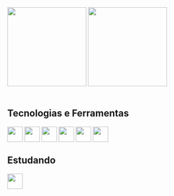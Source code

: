 <div>
  <img height="180em" src="https://github-readme-stats.vercel.app/api?username=nicolasandreidev&show_icons=true&theme=react" />
  <img height="180em" src="https://github-readme-stats.vercel.app/api/top-langs/?username=nicolasandreidev&layout=compact&theme=react" />
</div>
<br>
<div>
  <h2>Tecnologias e Ferramentas</h2>
  <img align="center" src="https://cdn.jsdelivr.net/gh/devicons/devicon/icons/html5/html5-original.svg" width="35" />
  <img align="center" src="https://cdn.jsdelivr.net/gh/devicons/devicon/icons/css3/css3-original.svg" width="35" />
  <img align="center" src="https://cdn.jsdelivr.net/gh/devicons/devicon/icons/javascript/javascript-original.svg" width="35" />
  <img align="center" src="https://cdn.jsdelivr.net/gh/devicons/devicon/icons/typescript/typescript-original.svg" width="35" />
  <img align="center" src="https://cdn.jsdelivr.net/gh/devicons/devicon/icons/sass/sass-original.svg" width="35" />
  <img align="center" src="https://cdn.jsdelivr.net/gh/devicons/devicon/icons/react/react-original.svg" width="35" />
</div>
<div>
  <h2>Estudando</h2>
  <img src="https://cdn.jsdelivr.net/gh/devicons/devicon/icons/nextjs/nextjs-original-wordmark.svg" width="35"/>
</div>
